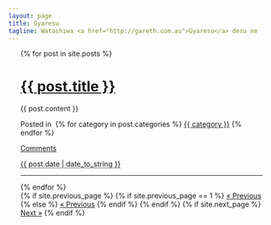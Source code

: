 ```yaml
---
layout: page
title: Gyaresu
tagline: Watashiwa <a href="http://gareth.com.au">Gyaresu</a> desu ne
---
```

<ul class="posts">
  {% for post in site.posts %}
<div class="full">
    <h1 class="entry-title">
      <a href="{{ post.url }}" title="{{ post.title }}" rel="bookmark">{{ post.title }}</a>
    </h1>
    <div class="entry-content full-content">
      {{ post.content }}
      <div class="clear"></div>
    </div>
    <p class="alt-font tight">
      Posted in&nbsp;
      {% for category in post.categories %}
      <a href="/categories/{{ category }}" title="{{ category }}" rel="category tag">{{ category }}</a>
      {% endfor %}
    </p>
    <p class="comments-link">
      <a href='{{post.url}}#disqus_thread'>Comments</a>
    </p>
    <p class="by-line">
      <span class="date full-date">
        <abbr class="published" title="{{ post.date }}">{{ post.date | date_to_string }}</abbr>
      </span>
    </p>
    <div class="clear"></div>
  </div>
  <div class="rule"><hr/></div>
  {% endfor %}
<div class="pagination">
  <span class="previous">
    {% if site.previous_page %}
      {% if site.previous_page == 1 %}
      <a href="/blog.html" title="Previous Page">&laquo; Previous</a>
      {% else %}
      <a href="/page{{ site.previous_page }}/" title="Previous Page">&laquo; Previous</a>
      {% endif %}
    {% endif %}
  </span>
  <span class="next">
    {% if site.next_page %}
    <a href="/page{{ site.next_page }}/" title="Next Page">Next &raquo;</a>
    {% endif %}
  </span>
</div>
</ul>

